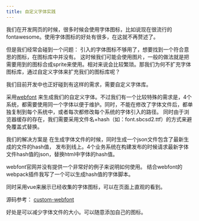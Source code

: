 ```yaml
---
title: 自定义字体实践
---
```


我们在开发网页的时候，很多时候会使用字体图标，比如说现在很流行的fontawesome。使用字体图标的好处有很多，在这就不再赘述了。

但是我们经常会碰到一个问题： 引入的字体图标不够用了，想要找到一个符合意思的图标，在图标库中并没有。 这时候我们可能会使用图片，一般的做法就是把需要用到的图标合成sprite来使用。相对来说会比较繁琐。那我们为何不扩充字体图标库，通过自定义字体来扩充我们的图标库呢？

我们目前开发中也正好碰到有这样的需求，需要自定义字体库。

采用[webfont](https://github.com/itgalaxy/webfont) 来生成我们的自定义字体。不过我们有一个比较特殊的需求是，4个系统，都需要使用同一个字体以便于维护。同时，不能在修改了字体文件后，都单独复制到每个系统中，或者每次都修改每个系统的字体引入的路径。 同时由于浏览器缓存的存在，我们需要采用文件名+hash（如：font.sbcsd2.ttf）的方式来避免覆盖式替换。

我们的解决方案是 在生成字体文件的时候，同时生成一个json文件包含了最新生成的文件的hash值， 发布到线上。4个业务系统在构建发布的时候请求最新字体文件hash值的json，替换html中字体的hash值。

webfont官网并没有提供一个非常好的例子来说明如何使用。 结合webfont的webpack插件我写了一个可以生成hash值的字体脚本。

同时采用vue来展示已经收集的字体图标，可以在页面上直观的看到。

源码参考： [custom-webfont](https://github.com/Rhain/rhain.site/tree/master/source/src/custom-webfont)

好处是可以减少字体文件的大小。可以随意添加自己的图标。

